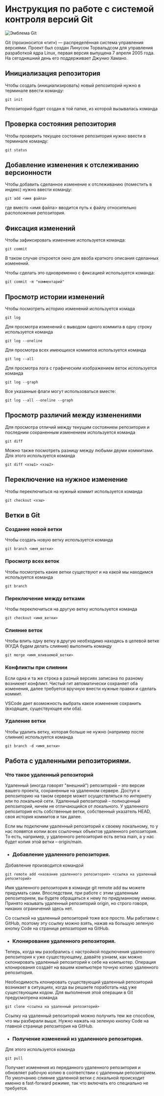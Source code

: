# **Инструкция по работе с системой контроля версий Git**

![Эмблема Git](git.jpg)

Git (произносится «гит») — распределённая система управления версиями. Проект был создан Линусом Торвальдсом для управления разработкой ядра Linux, первая версия выпущена 7 апреля 2005 года. На сегодняшний день его поддерживает Джунио Хамано.

## Инициализация репозитория

Чтобы создать (инициализировать) новый репозиторий нужно в терминале ввести команду:

    git init

Репозиторий будет создан в той папке, из которой вызывалась команда

## Проверка состояния репозитория

Чтобы проверить текущее состояние репозитория нужно ввести в терминале команду:

    git status

## Добавление изменения к отслеживанию версионности

Чтобы добавить сделанное изменение к отслеживанию (поместить в индекс) нужно ввести команду:

    git add <имя файла>

где вместо <имя файла> вводится путь к файлу относительно расположения репозитория.

## Фиксация изменений

Чтобы зафиксировать изменение используется команда:

    git commit

В таком случае откроется окно для ввоба краткого описания сделанных изменений.

Чтобы сделать это одновременно с фиксацией используется команда:

    git commit -m "комментарий"

## Просмотр истории изменений

Чтобы посмотреть историю изменений используется комада

    git log

Для просмотра изменений с выводом одного коммита в одну строку используется команда

    git log --oneline

Для просмотра всех имеющихся коммитов используется команда

    git log --all

Для просмотра лога с графическим изображением веток используется команда

    git log --graph

Все указанные флаги могут использоваться вместе:

    git log --all --oneline --graph

## Просмотр различий между изменениями

Для просмотра отличий между текущим состоянием репозитория и последним сохраненным изменением используется команда

    git diff

Можно также посмотреть разницу между любыми двуми коммитами. Для этого используется команда

    git diff <хэш1> <хэш2>

## Переключение на нужное изменение

Чтобы переключиться на нужный коммит используется команда

    git checkout <хэш>

## Ветки в Git

### Создание новой ветки

Чтобы создать новую ветку используется команда

    git branch <имя_ветки>

### Просмотр всех веток

Чтобы посмотреть какие ветки существуют и на какой мы находимся используется команда

    git branch

### Переключение между ветками

Чтобы переключиться на другую ветку используется команда

    git checkout <имя_ветки>

### Слияние веток

Чтобы влить одну ветку в другую необходимо находясь в целевой ветке (КУДА будем делать слияние) выполнить команду

    git merge <имя_вливаемой_ветки>

### Конфликты при слиянии

Если одна и та же строка в разный версиях записана по разному возникнет конфликт.
Чистый гит автоматически сохраняет оба изменения, далее требуется вручную внести нужные правки и сделать коммит.

VSСode дает возможность выбрать какое изменение сохранить (входящее, существующее или оба).

### Удаление ветки

Чтобы удалить ветку, которая больше не нужно (например после слияния) используется команда

    git branch -d <имя_ветки>

## Работа с удаленными репозиториями.

### Что такое удаленный репозиторий

Удаленный (иногда говорят "внешний") репозиторий – это версии вашего проекта, сохраненные на удаленном сервере. Доступ к репозиторию на таком сервере может осуществляться по интернету или по локальной сети.
Удаленный репозиторий – полноценный репозиторий, ничем не отличающийся от локального. У удаленного репозитория есть собственные ветки, собственный указатель HEAD, своя история коммитов и так далее.

Если мы подключим удаленный репозиторий к своему локальному, то у нас появятся копии всех ссылочных объектов удаленного репозитория. То есть, например, у удаленного репозитория есть ветка main, а у нас будет копия этой ветки – origin/main.

- ### Добавление удаленного репозитория.

Добавление производится командой

    git remote add <название удаленного репозитория> <ссылка на удаленный репозиторий>

Имя удаленного репозитория в команде git remote add вы можете придумать сами. Впоследствии, при работе с этим удаленным репозиторием, вы будете обращаться к нему по придуманному имени. Принято называть удаленный репозиторий origin, но строго говоря, никаких ограничений здесь нет.

Со ссылкой на удаленный репозиторий тоже все просто. Мы работаем с GitHub, поэтому эту ссылку можно взять, нажав на большую зеленую кнопку Code на странице репозитория на GitHub.

- ### Клонирование удаленного репозитория.

Теперь, когда мы разобрались с настройкой подключения удаленного репозитория к уже существующему, давайте узнаем, как можно склонировать удаленный репозиторий к себе на компьютер. Операция клонирования создаёт на вашем компьютере точную копию удаленного репозитория.

Необходимость клонировать существующий удаленный репозиторий возникает в ситуациях, когда вы решаете поработать над уже существующим кодом. Для выполнения этой операции в Git предусмотрена команда

    git clone <ссылка на удаленный репозиторий>

Ссылку на удаленный репозиторий можно получить тем же способом, что мы разбирали выше. Нужно нажать на зеленую кнопку Code на главной странице репозитория на GitHub.

- ### Получение изменений из удаленного репозитория.

Для этого используется команда 

    git pull

Получает изменения из переданного удаленного репозитория и обновляет рабочую копию в соответствии с удаленным репозиторием. По умолчанию слияние удаленной ветки с локальной происходит именно в fast-forward режиме, так что включать его специально не требуется.
